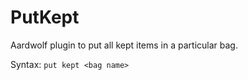 # PutKept
Aardwolf plugin to put all kept items in a particular bag.

Syntax: `put kept <bag name>`
